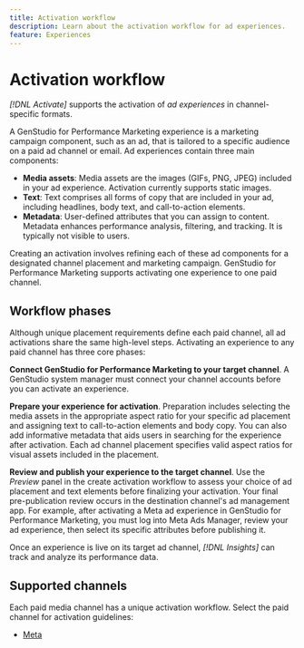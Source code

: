 ```yaml
---
title: Activation workflow
description: Learn about the activation workflow for ad experiences.
feature: Experiences
---
```

# Activation workflow

_[!DNL Activate]_ supports the activation of _ad experiences_ in channel-specific formats.

A GenStudio for Performance Marketing experience is a marketing campaign component, such as an ad, that is tailored to a specific audience on a paid ad channel or email. Ad experiences contain three main components:

* **Media assets**: Media assets are the images (GIFs, PNG, JPEG) included in your ad experience. Activation currently supports static images.
* **Text**: Text comprises all forms of copy that are included in your ad, including headlines, body text, and call-to-action elements.
* **Metadata**: User-defined attributes that you can assign to content. Metadata enhances performance analysis, filtering, and tracking. It is typically not visible to users.

Creating an activation involves refining each of these ad components for a designated channel placement and marketing campaign. GenStudio for Performance Marketing supports activating one experience to one paid channel.

## Workflow phases

Although unique placement requirements define each paid channel, all ad activations share the same high-level steps. Activating an experience to any paid channel has three core phases:

**Connect GenStudio for Performance Marketing to your target channel**. A GenStudio system manager must connect your channel accounts before you can activate an experience.
 
**Prepare your experience for activation**. Preparation includes selecting the media assets in the appropriate aspect ratio for your specific ad placement and assigning text to call-to-action elements and body copy. You can also add informative metadata that aids users in searching for the experience after activation. Each ad channel placement specifies valid aspect ratios for visual assets included in the placement.

**Review and publish your experience to the target channel**.  Use the _Preview_ panel in the create activation workflow to assess your choice of ad placement and text elements before finalizing your activation. Your final pre-publication review occurs in the destination channel's ad management app. For example, after activating a Meta ad experience in GenStudio for Performance Marketing, you must log into Meta Ads Manager, review your ad experience, then select its specific attributes before publishing it.

Once an experience is live on its target ad channel, _[!DNL Insights]_ can track and analyze its performance data.

## Supported channels

Each paid media channel has a unique activation workflow. Select the paid channel for activation guidelines:

* [Meta](activate-meta-ad.md)
